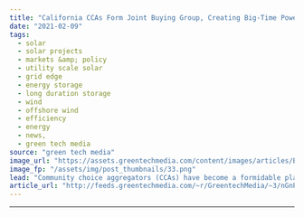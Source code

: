 ```yaml
---
title: "California CCAs Form Joint Buying Group, Creating Big-Time Power Purchaser"
date: "2021-02-09"
tags: 
  - solar
  - solar projects
  - markets &amp; policy
  - utility scale solar
  - grid edge
  - energy storage
  - long duration storage
  - wind
  - offshore wind
  - efficiency
  - energy
  - news,
  - green tech media
source: "green tech media"
image_url: "https://assets.greentechmedia.com/content/images/articles/Bay_Bridge_Oakland_San_Francisco_California_XL_Shutterstock.jpg"
image_fp: "/assets/img/post_thumbnails/33.png"
lead: "Community choice aggregators (CCAs) have become a formidable player in California’s electricity markets, taking over the role of supplying electricity to millions of customers from the state's investor-owned utilities, announcing big-time clean energ ..."
article_url: "http://feeds.greentechmedia.com/~r/GreentechMedia/~3/nGnPAhhhWpc/california-ccas-form-joint-buying-group-creating-big-time-power-purchaser"
---
```


---
